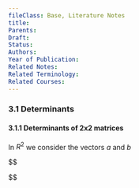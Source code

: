 ```yaml
---
fileClass: Base, Literature Notes
title: 
Parents: 
Draft: 
Status: 
Authors: 
Year of Publication: 
Related Notes: 
Related Terminology: 
Related Courses: 
---
```

### 3.1 Determinants
#### 3.1.1 Determinants of 2x2 matrices
In $R^2$ we consider the vectors $a$ and $b$

$$

$$